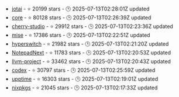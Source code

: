 - [jotai](https://github.com/pmndrs/jotai) - ⭐ 20199 stars - 🕒 2025-07-13T02:28:01Z updated
- [core](https://github.com/home-assistant/core) - ⭐ 80128 stars - 🕒 2025-07-13T02:26:39Z updated
- [cherry-studio](https://github.com/CherryHQ/cherry-studio) - ⭐ 29912 stars - 🕒 2025-07-13T02:23:36Z updated
- [mise](https://github.com/jdx/mise) - ⭐ 17386 stars - 🕒 2025-07-13T02:22:51Z updated
- [hyperswitch](https://github.com/juspay/hyperswitch) - ⭐ 21982 stars - 🕒 2025-07-13T02:21:20Z updated
- [NotepadNext](https://github.com/dail8859/NotepadNext) - ⭐ 11783 stars - 🕒 2025-07-13T02:20:53Z updated
- [llvm-project](https://github.com/llvm/llvm-project) - ⭐ 33462 stars - 🕒 2025-07-13T02:20:43Z updated
- [codex](https://github.com/openai/codex) - ⭐ 30797 stars - 🕒 2025-07-13T02:25:59Z updated
- [upptime](https://github.com/upptime/upptime) - ⭐ 16303 stars - 🕒 2025-07-13T02:19:01Z updated
- [nixpkgs](https://github.com/NixOS/nixpkgs) - ⭐ 21045 stars - 🕒 2025-07-13T02:17:33Z updated
